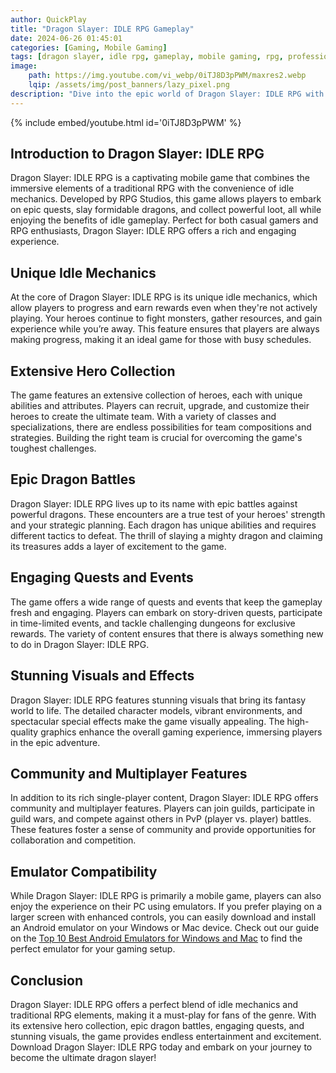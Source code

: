 ```yaml
---
author: QuickPlay
title: "Dragon Slayer: IDLE RPG Gameplay"
date: 2024-06-26 01:45:01
categories: [Gaming, Mobile Gaming]
tags: [dragon slayer, idle rpg, gameplay, mobile gaming, rpg, professional gamers]
image: 
    path: https://img.youtube.com/vi_webp/0iTJ8D3pPWM/maxres2.webp
    lqip: /assets/img/post_banners/lazy_pixel.png
description: "Dive into the epic world of Dragon Slayer: IDLE RPG with its unique idle mechanics and engaging features."
---
```


{% include embed/youtube.html id='0iTJ8D3pPWM' %}

## Introduction to Dragon Slayer: IDLE RPG

Dragon Slayer: IDLE RPG is a captivating mobile game that combines the immersive elements of a traditional RPG with the convenience of idle mechanics. Developed by RPG Studios, this game allows players to embark on epic quests, slay formidable dragons, and collect powerful loot, all while enjoying the benefits of idle gameplay. Perfect for both casual gamers and RPG enthusiasts, Dragon Slayer: IDLE RPG offers a rich and engaging experience.

## Unique Idle Mechanics

At the core of Dragon Slayer: IDLE RPG is its unique idle mechanics, which allow players to progress and earn rewards even when they're not actively playing. Your heroes continue to fight monsters, gather resources, and gain experience while you’re away. This feature ensures that players are always making progress, making it an ideal game for those with busy schedules.

## Extensive Hero Collection

The game features an extensive collection of heroes, each with unique abilities and attributes. Players can recruit, upgrade, and customize their heroes to create the ultimate team. With a variety of classes and specializations, there are endless possibilities for team compositions and strategies. Building the right team is crucial for overcoming the game's toughest challenges.

## Epic Dragon Battles

Dragon Slayer: IDLE RPG lives up to its name with epic battles against powerful dragons. These encounters are a true test of your heroes' strength and your strategic planning. Each dragon has unique abilities and requires different tactics to defeat. The thrill of slaying a mighty dragon and claiming its treasures adds a layer of excitement to the game.

## Engaging Quests and Events

The game offers a wide range of quests and events that keep the gameplay fresh and engaging. Players can embark on story-driven quests, participate in time-limited events, and tackle challenging dungeons for exclusive rewards. The variety of content ensures that there is always something new to do in Dragon Slayer: IDLE RPG.

## Stunning Visuals and Effects

Dragon Slayer: IDLE RPG features stunning visuals that bring its fantasy world to life. The detailed character models, vibrant environments, and spectacular special effects make the game visually appealing. The high-quality graphics enhance the overall gaming experience, immersing players in the epic adventure.

## Community and Multiplayer Features

In addition to its rich single-player content, Dragon Slayer: IDLE RPG offers community and multiplayer features. Players can join guilds, participate in guild wars, and compete against others in PvP (player vs. player) battles. These features foster a sense of community and provide opportunities for collaboration and competition.

## Emulator Compatibility

While Dragon Slayer: IDLE RPG is primarily a mobile game, players can also enjoy the experience on their PC using emulators. If you prefer playing on a larger screen with enhanced controls, you can easily download and install an Android emulator on your Windows or Mac device. Check out our guide on the [Top 10 Best Android Emulators for Windows and Mac](https://quickplaymobile.github.io/posts/Top-10-Best-Android-Emulators-for-Windows-and-Mac/) to find the perfect emulator for your gaming setup.

## Conclusion

Dragon Slayer: IDLE RPG offers a perfect blend of idle mechanics and traditional RPG elements, making it a must-play for fans of the genre. With its extensive hero collection, epic dragon battles, engaging quests, and stunning visuals, the game provides endless entertainment and excitement. Download Dragon Slayer: IDLE RPG today and embark on your journey to become the ultimate dragon slayer!
